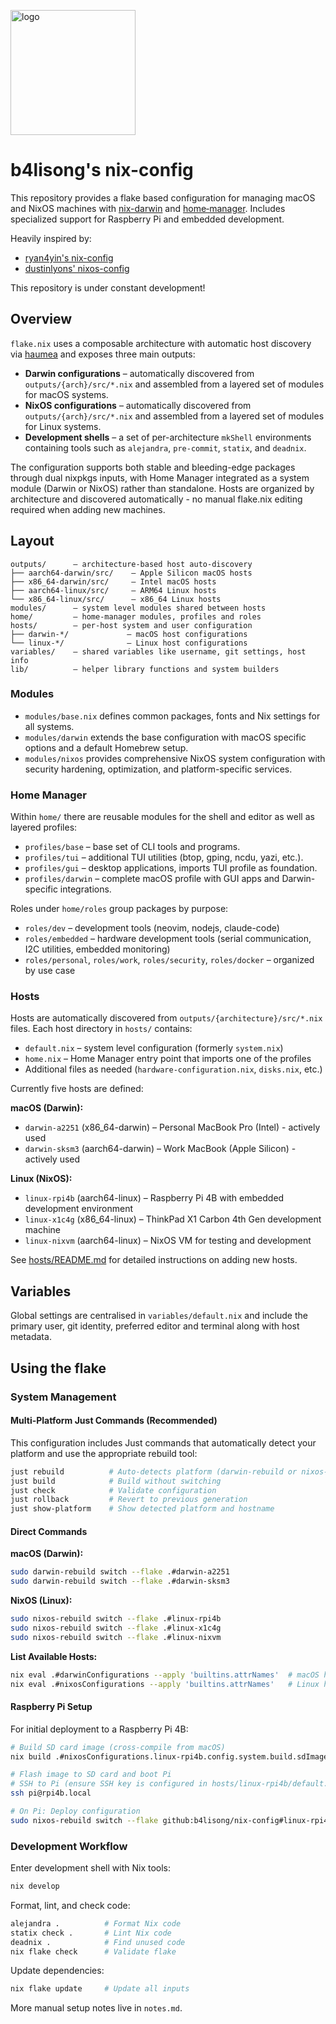 [<img src="https://raw.githubusercontent.com/b4lisong/nix-config/refs/heads/main/_img/cirno_hexley_cosplay_simple_upscaled_nobg.png" width="200px" alt="logo" />](https://github.com/b4lisong/nix-config)

# b4lisong's nix-config

This repository provides a flake based configuration for managing macOS and NixOS machines with [nix-darwin](https://github.com/nix-darwin/nix-darwin) and [home‑manager](https://github.com/nix-community/home-manager). Includes specialized support for Raspberry Pi and embedded development.

Heavily inspired by:
- [ryan4yin's nix-config](https://github.com/ryan4yin/nix-config)
- [dustinlyons' nixos-config](https://github.com/dustinlyons/nixos-config)

This repository is under constant development!

## Overview

`flake.nix` uses a composable architecture with automatic host discovery via [haumea](https://github.com/nix-community/haumea) and exposes three main outputs:

* **Darwin configurations** – automatically discovered from `outputs/{arch}/src/*.nix` and assembled from a layered set of modules for macOS systems.
* **NixOS configurations** – automatically discovered from `outputs/{arch}/src/*.nix` and assembled from a layered set of modules for Linux systems.
* **Development shells** – a set of per-architecture `mkShell` environments containing tools such as `alejandra`, `pre-commit`, `statix`, and `deadnix`.

The configuration supports both stable and bleeding-edge packages through dual nixpkgs inputs, with Home Manager integrated as a system module (Darwin or NixOS) rather than standalone. Hosts are organized by architecture and discovered automatically - no manual flake.nix editing required when adding new machines.

## Layout

```
outputs/      – architecture-based host auto-discovery
├── aarch64-darwin/src/    – Apple Silicon macOS hosts
├── x86_64-darwin/src/     – Intel macOS hosts
├── aarch64-linux/src/     – ARM64 Linux hosts
└── x86_64-linux/src/      – x86_64 Linux hosts
modules/      – system level modules shared between hosts
home/         – home-manager modules, profiles and roles
hosts/        – per-host system and user configuration
├── darwin-*/             – macOS host configurations
└── linux-*/              – Linux host configurations
variables/    – shared variables like username, git settings, host info
lib/          – helper library functions and system builders
```

### Modules

* `modules/base.nix` defines common packages, fonts and Nix settings for all systems.
* `modules/darwin` extends the base configuration with macOS specific options and a default Homebrew setup.
* `modules/nixos` provides comprehensive NixOS system configuration with security hardening, optimization, and platform-specific services.

### Home Manager

Within `home/` there are reusable modules for the shell and editor as well as layered profiles:

* `profiles/base` – base set of CLI tools and programs.
* `profiles/tui` – additional TUI utilities (btop, gping, ncdu, yazi, etc.).
* `profiles/gui` – desktop applications, imports TUI profile as foundation.
* `profiles/darwin` – complete macOS profile with GUI apps and Darwin-specific integrations.

Roles under `home/roles` group packages by purpose:
* `roles/dev` – development tools (neovim, nodejs, claude-code)
* `roles/embedded` – hardware development tools (serial communication, I2C utilities, embedded monitoring)
* `roles/personal`, `roles/work`, `roles/security`, `roles/docker` – organized by use case

### Hosts

Hosts are automatically discovered from `outputs/{architecture}/src/*.nix` files. Each host directory in `hosts/` contains:

* `default.nix` – system level configuration (formerly `system.nix`)
* `home.nix` – Home Manager entry point that imports one of the profiles
* Additional files as needed (`hardware-configuration.nix`, `disks.nix`, etc.)

Currently five hosts are defined:

**macOS (Darwin):**
* `darwin-a2251` (x86_64-darwin) – Personal MacBook Pro (Intel) - actively used
* `darwin-sksm3` (aarch64-darwin) – Work MacBook (Apple Silicon) - actively used

**Linux (NixOS):**
* `linux-rpi4b` (aarch64-linux) – Raspberry Pi 4B with embedded development environment
* `linux-x1c4g` (x86_64-linux) – ThinkPad X1 Carbon 4th Gen development machine
* `linux-nixvm` (aarch64-linux) – NixOS VM for testing and development

See [hosts/README.md](hosts/README.md) for detailed instructions on adding new hosts.

## Variables

Global settings are centralised in `variables/default.nix` and include the primary user, git identity, preferred editor and terminal along with host metadata.

## Using the flake

### System Management

#### Multi-Platform Just Commands (Recommended)
This configuration includes Just commands that automatically detect your platform and use the appropriate rebuild tool:

```bash
just rebuild          # Auto-detects platform (darwin-rebuild or nixos-rebuild)
just build            # Build without switching  
just check            # Validate configuration
just rollback         # Revert to previous generation
just show-platform    # Show detected platform and hostname
```

#### Direct Commands

**macOS (Darwin):**
```bash
sudo darwin-rebuild switch --flake .#darwin-a2251
sudo darwin-rebuild switch --flake .#darwin-sksm3
```

**NixOS (Linux):**
```bash
sudo nixos-rebuild switch --flake .#linux-rpi4b
sudo nixos-rebuild switch --flake .#linux-x1c4g
sudo nixos-rebuild switch --flake .#linux-nixvm
```

**List Available Hosts:**
```bash
nix eval .#darwinConfigurations --apply 'builtins.attrNames'  # macOS hosts
nix eval .#nixosConfigurations --apply 'builtins.attrNames'   # Linux hosts
```

#### Raspberry Pi Setup
For initial deployment to a Raspberry Pi 4B:

```bash
# Build SD card image (cross-compile from macOS)
nix build .#nixosConfigurations.linux-rpi4b.config.system.build.sdImage

# Flash image to SD card and boot Pi
# SSH to Pi (ensure SSH key is configured in hosts/linux-rpi4b/default.nix)
ssh pi@rpi4b.local

# On Pi: Deploy configuration
sudo nixos-rebuild switch --flake github:b4lisong/nix-config#linux-rpi4b
```

### Development Workflow
Enter development shell with Nix tools:

```bash
nix develop
```

Format, lint, and check code:

```bash
alejandra .          # Format Nix code
statix check .       # Lint Nix code
deadnix .            # Find unused code
nix flake check      # Validate flake
```

Update dependencies:

```bash
nix flake update     # Update all inputs
```

More manual setup notes live in `notes.md`.

